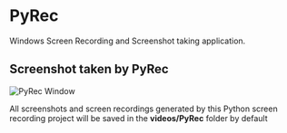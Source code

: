 # PyRec
Windows Screen Recording and Screenshot taking application. 

## Screenshot taken by PyRec
![PyRec Window](https://github.com/santanubej000black/PyRec/blob/main/Mar-10-2023-11-50-25.png?raw=true)

All screenshots and screen recordings generated by this Python screen recording project will be saved in the **videos/PyRec** folder by default

